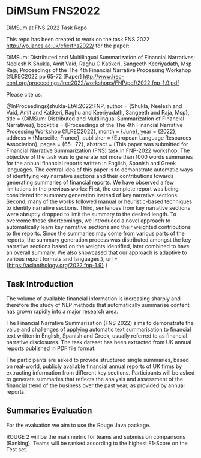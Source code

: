 # DiMSum FNS2022
DiMSum at FNS 2022 Task Repo

This repo has been created to work on the task FNS 2022 http://wp.lancs.ac.uk/cfie/fns2022/ for the paper:

DiMSum: Distributed and Multilingual Summarization of Financial Narratives; Neelesh K Shukla, Amit Vaid, Raghu C Katikeri, Sangeeth Keeriyadath, Msp Raja; Proceedings of the The 4th Financial Narrative Processing Workshop @LREC2022 pp 65-72 [Paper] http://www.lrec-conf.org/proceedings/lrec2022/workshops/FNP/pdf/2022.fnp-1.9.pdf

Please cite us:

@InProceedings{shukla-EtAl:2022:FNP,
  author    = {Shukla, Neelesh  and  Vaid, Amit  and  Katikeri, Raghu  and  Keeriyadath, Sangeeth  and  Raja, Msp},
  title     = {DiMSum: Distributed and Multilingual Summarization of Financial Narratives},
  booktitle      = {Proceedings of the The 4th Financial Narrative Processing Workshop @LREC2022},
  month          = {June},
  year           = {2022},
  address        = {Marseille, France},
  publisher      = {European Language Resources Association},
  pages     = {65--72},
  abstract  = {This paper was submitted for Financial Narrative Summarization (FNS) task in FNP-2022 workshop. The objective of the task was to generate not more than 1000 words summaries for the annual financial reports written in English, Spanish and Greek languages. The central idea of this paper is to demonstrate automatic ways of identifying key narrative sections and their contributions towards generating summaries of financial reports. We have observed a few limitations in the previous works: First, the complete report was being considered for summary generation instead of key narrative sections. Second, many of the works followed manual or heuristic-based techniques to identify narrative sections. Third, sentences from key narrative sections were abruptly dropped to limit the summary to the desired length. To overcome these shortcomings, we introduced a novel approach to automatically learn key narrative sections and their weighted contributions to the reports. Since the summaries may come from various parts of the reports, the summary generation process was distributed amongst the key narrative sections based on the weights identified, later combined to have an overall summary. We also showcased that our approach is adaptive to various report formats and languages.},
  url       = {https://aclanthology.org/2022.fnp-1.9}
}

## Task Introduction

The volume of available financial information is increasing sharply and therefore the study of NLP methods that automatically summarise content has grown rapidly into a major research area.

The Financial Narrative Summarisation (FNS 2022) aims to demonstrate the value and challenges of applying automatic text summarisation to financial text written in English, Spanish and Greek, usually referred to as financial narrative disclosures. The task dataset has been extracted from UK annual reports published in PDF file format.

The participants are asked to provide structured single summaries, based on real-world, publicly available financial annual reports of UK firms by extracting information from different key sections. Participants will be asked to generate summaries that reflects the analysis and assessment of the financial trend of the business over the past year, as provided by annual reports.

## Summaries Evaluation

For the evaluation we aim to use the Rouge Java package.

ROUGE 2 will be the main metric for teams and submission comparisons (Ranking). Teams will be ranked according to the highest F1-Score on the Test set.


